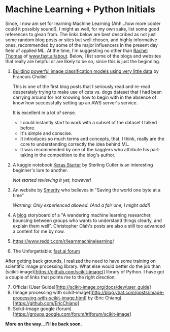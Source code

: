 # Machine Learning + Python Initials

Since, I now am set for learning Machine Learning (Ahh...how more cooler could it possibly sound!), I might as well, for my own sake, list some good references to glean from. The links below are best described as not just some random blog posts or sites but well chosen, and highly informative ones, recommended by some of the major influencers in the present day field of applied ML. At the time, I'm suggesting no other than [Rachel Thomas](https://twitter.com/math_rachel) of www.fast.ai/about. Below, I list some of the blogs and websites that really are helpful or are likely to be so, since this is just the beginning.

1. [Building powerful image classification models using very little data](https://blog.keras.io/building-powerful-image-classification-models-using-very-little-data.html) by Francois Chollet

    This is one of the first blog posts that I seriously read and re-read desperately trying to make use of cats vs. dogs dataset that I had been carrying around for not knowing how to begin with in the absence of know how successfully setting up an AWS server's service.
    
    It is excellent in a lot of sense.
    - I could instantly start to work with a subset of the dataset I talked before.
    - It's simple and conscise.
    - It introduces so much terms and concepts, that, I think, really are the core to understanding correctly the idea behind ML.
    - It was recommended by one of the kagglers who attribute his part-taking in the competition to the blog's author.
    
2. A kaggle notebook [Keras Starter](https://www.kaggle.com/sterlingcutler/keras-starter/notebook) by Sterling Cutler is an interesting beginner's lure to another.
    
    _Not started reviewing it yet, however!_

3. An website by [Smerity](https://smerity.com/articles/articles.html) who believes in "Saving the world one byte at a time"
    
    _Warning: Only experienced allowed. (And a fair one, I might add!)_
    
4. A [blog](http://colah.github.io/) storyboard of a "A wandering machine learning researcher, bouncing between groups who wants to understand things clearly, and explain them well". Christopher Olah's posts are also a still too advanced a content for me by now.

5. https://www.reddit.com/r/learnmachinelearning/

6. The Unforgettable: [fast.ai forum](http://forums.fast.ai)

After getting back grounds, I realized the need to have some training on scientific image processing library. What else would better do the job than (scikit-image)[https://github.com/scikit-image/] library of Python. I have got a couple of links that points me to the right direction:

7. Official (User Guide)[http://scikit-image.org/docs/dev/user_guide]
8. (Image processing with scikit-image)[http://blog.yhat.com/posts/image-processing-with-scikit-image.html] by (Eric Chiang)[https://github.com/EricChiang]
9. Scikit-image google (forum)[https://groups.google.com/forum/#!forum/scikit-image]

**More on the way...I'll be back soon.**
